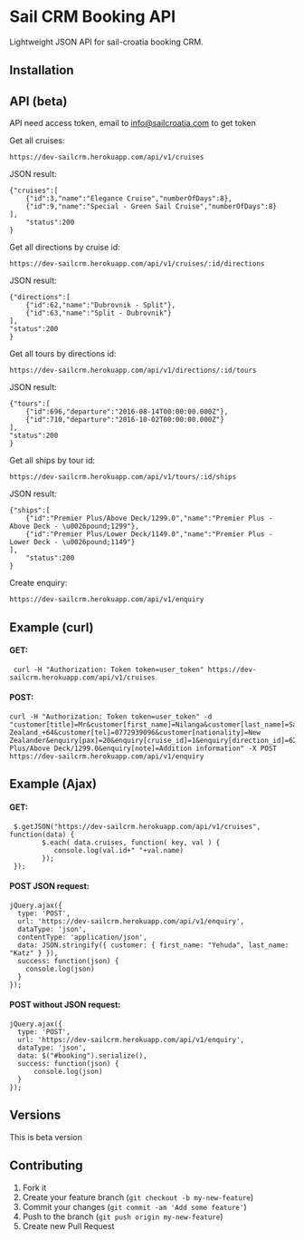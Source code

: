 Sail CRM Booking API
====

Lightweight JSON API for sail-croatia booking CRM.

## Installation



## API (beta)

API need access token, email to info@sailcroatia.com to get token

Get all cruises:

    https://dev-sailcrm.herokuapp.com/api/v1/cruises

JSON result:

    {"cruises":[
        {"id":3,"name":"Elegance Cruise","numberOfDays":8},
        {"id":9,"name":"Special - Green Sail Cruise","numberOfDays":8}
    ],
        "status":200
    }
    
Get all directions by cruise id:

    https://dev-sailcrm.herokuapp.com/api/v1/cruises/:id/directions

  JSON result:

    {"directions":[
        {"id":62,"name":"Dubrovnik - Split"},
        {"id":63,"name":"Split - Dubrovnik"}
    ],
    "status":200
    }


Get all tours by directions id:

    https://dev-sailcrm.herokuapp.com/api/v1/directions/:id/tours
    
JSON result:

    {"tours":[
        {"id":696,"departure":"2016-08-14T00:00:00.000Z"},
        {"id":710,"departure":"2016-10-02T00:00:00.000Z"}
    ],
    "status":200
    }

Get all ships by tour id:

    https://dev-sailcrm.herokuapp.com/api/v1/tours/:id/ships
    
JSON result:

    {"ships":[
        {"id":"Premier Plus/Above Deck/1299.0","name":"Premier Plus - Above Deck - \u0026pound;1299"},
        {"id":"Premier Plus/Lower Deck/1149.0","name":"Premier Plus - Lower Deck - \u0026pound;1149"}
    ],
        "status":200
    }
    
Create enquiry:

    https://dev-sailcrm.herokuapp.com/api/v1/enquiry

## Example (curl)

#### GET:

     curl -H "Authorization: Token token=user_token" https://dev-sailcrm.herokuapp.com/api/v1/cruises

#### POST:

    curl -H "Authorization: Token token=user_token" -d "customer[title]=Mr&customer[first_name]=Nilanga&customer[last_name]=Saluwadana&customer[birth_year]=1986&customer[email]=nilanga89@gmail.com&customer[confirm_email]=nilanga89@gmail.com&customer[country_code]=New Zealand_+64&customer[tel]=0772939096&customer[nationality]=New Zealander&enquiry[pax]=20&enquiry[cruise_id]=1&enquiry[direction_id]=62&enquiry[tour_id]=696&enquiry[ship]=Premier Plus/Above Deck/1299.0&enquiry[note]=Addition information" -X POST https://dev-sailcrm.herokuapp.com/api/v1/enquiry

## Example (Ajax)

#### GET:

     $.getJSON("https://dev-sailcrm.herokuapp.com/api/v1/cruises", function(data) {
            $.each( data.cruises, function( key, val ) {
               console.log(val.id+" "+val.name)
            });
     });

#### POST JSON request:

    jQuery.ajax({
      type: 'POST',
      url: 'https://dev-sailcrm.herokuapp.com/api/v1/enquiry',
      dataType: 'json',
      contentType: 'application/json',
      data: JSON.stringify({ customer: { first_name: "Yehuda", last_name: "Katz" } }),
      success: function(json) {
        console.log(json)
      }
    });
    
#### POST without JSON request:

    jQuery.ajax({
      type: 'POST',
      url: 'https://dev-sailcrm.herokuapp.com/api/v1/enquiry',
      dataType: 'json',
      data: $("#booking").serialize(),
      success: function(json) {
          console.log(json)
      }
    }); 

## Versions

This is beta version

## Contributing

1. Fork it
2. Create your feature branch (`git checkout -b my-new-feature`)
3. Commit your changes (`git commit -am 'Add some feature'`)
4. Push to the branch (`git push origin my-new-feature`)
5. Create new Pull Request
